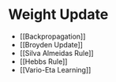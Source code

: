 # Weight Update

- [[Backpropagation]]
- [[Broyden Update]]
- [[Silva Almeidas Rule]]
- [[Hebbs Rule]]
- [[Vario-Eta Learning]]


